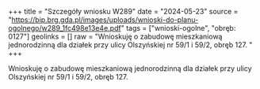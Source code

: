 +++
title = "Szczegóły wniosku W289"
date = "2024-05-23"
source = "https://bip.brg.gda.pl/images/uploads/wnioski-do-planu-ogolnego/w289_1fc498e13e4e.pdf"
tags = ["wnioski-ogolne", "obręb: 0127"]
geolinks = []
raw = "Wnioskuję o zabudowę mieszkaniową jednorodzinną dla działek przy ulicy Olszyńskiej nr 59/1 i 59/2, obręb 127. "
+++

Wnioskuję o zabudowę mieszkaniową jednorodzinną dla działek przy ulicy
Olszyńskiej nr 59/1 i 59/2, obręb 127.




